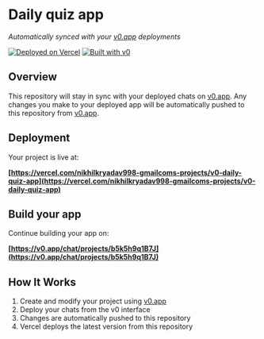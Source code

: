 # Daily quiz app

*Automatically synced with your [v0.app](https://v0.app) deployments*

[![Deployed on Vercel](https://img.shields.io/badge/Deployed%20on-Vercel-black?style=for-the-badge&logo=vercel)](https://vercel.com/nikhilkryadav998-gmailcoms-projects/v0-daily-quiz-app)
[![Built with v0](https://img.shields.io/badge/Built%20with-v0.app-black?style=for-the-badge)](https://v0.app/chat/projects/b5k5h9q1B7J)

## Overview

This repository will stay in sync with your deployed chats on [v0.app](https://v0.app).
Any changes you make to your deployed app will be automatically pushed to this repository from [v0.app](https://v0.app).

## Deployment

Your project is live at:

**[https://vercel.com/nikhilkryadav998-gmailcoms-projects/v0-daily-quiz-app](https://vercel.com/nikhilkryadav998-gmailcoms-projects/v0-daily-quiz-app)**

## Build your app

Continue building your app on:

**[https://v0.app/chat/projects/b5k5h9q1B7J](https://v0.app/chat/projects/b5k5h9q1B7J)**

## How It Works

1. Create and modify your project using [v0.app](https://v0.app)
2. Deploy your chats from the v0 interface
3. Changes are automatically pushed to this repository
4. Vercel deploys the latest version from this repository